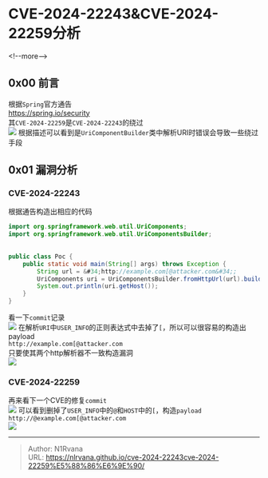 # CVE-2024-22243&amp;CVE-2024-22259分析

  
  
&lt;!--more--&gt;  
## 0x00 前言  
根据`Spring`官方通告  
https://spring.io/security  
其`CVE-2024-22259`是`CVE-2024-22243`的绕过  
![](https://picture-1304797147.cos.ap-nanjing.myqcloud.com/picture/202502171854231.png)
根据描述可以看到是`UriComponentBuilder`类中解析URI时错误会导致一些绕过手段  
## 0x01 漏洞分析  
### CVE-2024-22243  
根据通告构造出相应的代码  
```java  
import org.springframework.web.util.UriComponents;    
import org.springframework.web.util.UriComponentsBuilder;    
    
    
public class Poc {    
    public static void main(String[] args) throws Exception {    
        String url = &#34;http://example.com[@attacker.com&#34;;    
        UriComponents uri = UriComponentsBuilder.fromHttpUrl(url).build();    
        System.out.println(uri.getHost());    
    }    
}  
```  
看一下`commit`记录  
![](https://picture-1304797147.cos.ap-nanjing.myqcloud.com/picture/202502171614216.png)
在解析`URI`中`USER_INFO`的正则表达式中去掉了`[`，所以可以很容易的构造出payload  
`http://example.com[@attacker.com`  
只要使其两个http解析器不一致构造漏洞  
![](https://picture-1304797147.cos.ap-nanjing.myqcloud.com/picture/202502171858965.png)
### CVE-2024-22259  
再来看下一个CVE的修复`commit`  
![](https://picture-1304797147.cos.ap-nanjing.myqcloud.com/picture/202502171616576.png)
可以看到删掉了`USER_INFO`中的`@`和`HOST`中的`[`，构造`payload`  
`http://@example.com[@attacker.com`  
![](https://picture-1304797147.cos.ap-nanjing.myqcloud.com/picture/202502171901042.png)
  
  

---

> Author: N1Rvana  
> URL: https://nlrvana.github.io/cve-2024-22243cve-2024-22259%E5%88%86%E6%9E%90/  

